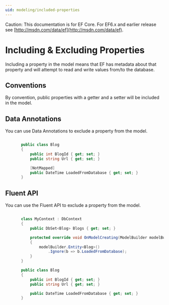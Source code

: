 ```yaml
---
uid: modeling/included-properties
---
```

Caution: This documentation is for EF Core. For EF6.x and earlier release see [http://msdn.com/data/ef](http://msdn.com/data/ef).

  # Including & Excluding Properties

Including a property in the model means that EF has metadata about that property and will attempt to read and write values from/to the database.

  ## Conventions

By convention, public properties with a getter and a setter will be included in the model.

  ## Data Annotations

You can use Data Annotations to exclude a property from the model.

<!-- literal_block {"language": "csharp", "source": "/Users/shirhatti/src/EntityFramework.Docs/docs/modeling/Modeling/DataAnnotations/Samples/IgnoreProperty.cs", "xml:space": "preserve", "classes": [], "backrefs": [], "names": [], "dupnames": [], "highlight_args": {"hl_lines": [6], "linenostart": 1}, "ids": [], "linenos": true} -->

````c#

       public class Blog
       {
           public int BlogId { get; set; }
           public string Url { get; set; }

           [NotMapped]
           public DateTime LoadedFromDatabase { get; set; }
       }

   ````

  ## Fluent API

You can use the Fluent API to exclude a property from the model.

<!-- literal_block {"language": "csharp", "source": "/Users/shirhatti/src/EntityFramework.Docs/docs/modeling/Modeling/FluentAPI/Samples/IgnoreProperty.cs", "xml:space": "preserve", "classes": [], "backrefs": [], "names": [], "dupnames": [], "highlight_args": {"hl_lines": [7, 8], "linenostart": 1}, "ids": [], "linenos": true} -->

````c#

       class MyContext : DbContext
       {
           public DbSet<Blog> Blogs { get; set; }

           protected override void OnModelCreating(ModelBuilder modelBuilder)
           {
               modelBuilder.Entity<Blog>()
                   .Ignore(b => b.LoadedFromDatabase);
           }
       }

       public class Blog
       {
           public int BlogId { get; set; }
           public string Url { get; set; }

           public DateTime LoadedFromDatabase { get; set; }
       }

   ````
